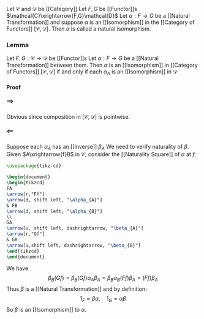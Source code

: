 Let $\mathcal{C}$ and $\mathcal{D}$ be [[Category]]
Let $F,G$ be [[Functor]]s $\mathcal{C}\xrightarrow{F,G}\mathcal{D}$
Let $\alpha:F\to G$ be a [[Natural Transformation]]
and suppose $\alpha$ is an [[Isomorphism]] in the [[Category of Functors]] $[\mathcal{C},\mathcal{D}]$.
Then $\alpha$ is called a natural isomorphism.
### Lemma
Let $F,G:\mathcal{C}\to \mathcal{D}$ be [[Functor]]s
Let $\alpha:F\to G$ be a [[Natural Transformation]] between them.
Then $\alpha$ is an [[Isomorphism]] in [[Category of Functors]] $[\mathcal{C}, \mathcal{D}]$ 
if and only if 
each $\alpha_{A}$ is an [[Isomorphism]] in $\mathcal{D}$
#### Proof
##### $\implies$
Obvious since composition in $[\mathcal{C},\mathcal{D}]$ is pointwise.
##### $\impliedby$
Suppose each $\alpha_{A}$ has an [[Inverse]] $\beta_{A}$ 
We need to verify naturality of $\beta$.
Given $A\xrightarrow{f}B$ in $\mathcal{C}$, consider the [[Naturality Square]] of $\alpha$ at $f$:
```tikz
\usepackage{tikz-cd}

\begin{document}
\begin{tikzcd}
FA 
\arrow[r,"Ff"] 
\arrow[d, shift left, "\alpha_{A}"] 
& FB
\arrow[d, shift left, "\alpha_{B}"]
\\
GA
\arrow[u, shift left, dashrightarrow, "\beta_{A}"]
\arrow[r,"Gf"] 
& GB 
\arrow[u,shift left, dashrightarrow, "\beta_{B}"]
\end{tikzcd}
\end{document}
```
We have 
$$
\beta_{B}(Gf)=\beta_{B}(Gf)\alpha_{A}\beta_{A}=\beta_{B}\alpha_{B}(Ff)\beta_{A}=(Ff)\beta_{A}
$$
Thus $\beta$ is a [[Natural Transformation]] and by definition:
$$
1_{F}=\beta \alpha, \quad %quad
1_{G}=\alpha \beta
$$
So $\beta$ is an [[Isomorphism]] to $\alpha$.
